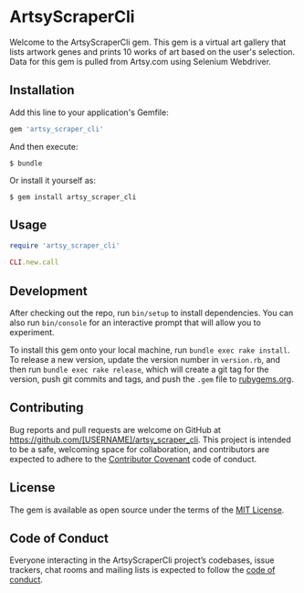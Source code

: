 # ArtsyScraperCli

Welcome to the ArtsyScraperCli gem. This gem is a virtual art gallery that lists artwork genes and prints 10 works of art based on the user's selection. Data for this gem is pulled from Artsy.com using Selenium Webdriver. 

## Installation

Add this line to your application's Gemfile:

```ruby
gem 'artsy_scraper_cli'
```

And then execute:

    $ bundle

Or install it yourself as:

    $ gem install artsy_scraper_cli

## Usage

```ruby
require 'artsy_scraper_cli'

CLI.new.call
```

## Development

After checking out the repo, run `bin/setup` to install dependencies. You can also run `bin/console` for an interactive prompt that will allow you to experiment.

To install this gem onto your local machine, run `bundle exec rake install`. To release a new version, update the version number in `version.rb`, and then run `bundle exec rake release`, which will create a git tag for the version, push git commits and tags, and push the `.gem` file to [rubygems.org](https://rubygems.org).

## Contributing

Bug reports and pull requests are welcome on GitHub at https://github.com/[USERNAME]/artsy_scraper_cli. This project is intended to be a safe, welcoming space for collaboration, and contributors are expected to adhere to the [Contributor Covenant](http://contributor-covenant.org) code of conduct.

## License

The gem is available as open source under the terms of the [MIT License](https://opensource.org/licenses/MIT).

## Code of Conduct

Everyone interacting in the ArtsyScraperCli project’s codebases, issue trackers, chat rooms and mailing lists is expected to follow the [code of conduct](https://github.com/[USERNAME]/artsy_scraper_cli/blob/master/CODE_OF_CONDUCT.md).
